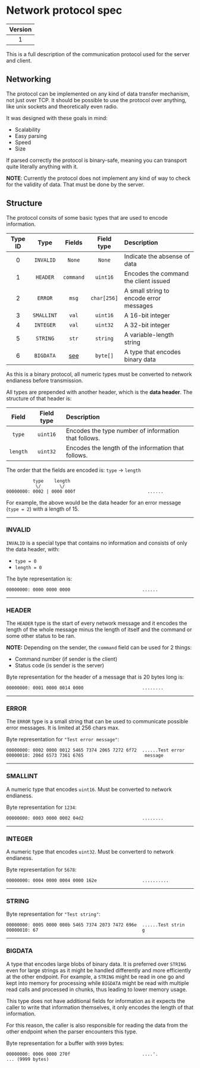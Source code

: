 # Network protocol spec

| Version |
| :-----: |
|    1    |

This is a full description of the communication protocol used for the server and client.

## Networking

The protocol can be implemented on any kind of data transfer mechanism, not just over TCP. It should be possible to use the protocol over anything, like unix sockets and theoretically even radio.

It was designed with these goals in mind:

-   Scalability
-   Easy parsing
-   Speed
-   Size

If parsed correctly the protocol is binary-safe, meaning you can transport quite literally anything with it.

**NOTE**: Currently the protocol does not implement any kind of way to check for the validity of data. That must be done by the server.

## Structure

The protocol consits of some basic types that are used to encode information.

| Type ID |    Type    |     Fields      | Field type  | Description                             |
| :-----: | :--------: | :-------------: | :---------: | :-------------------------------------- |
|    0    | `INVALID`  |     `None`      |   `None`    | Indicate the absense of data            |
|    1    |  `HEADER`  |    `command`    |  `uint16`   | Encodes the command the client issued   |
|    2    |  `ERROR`   |      `msg`      | `char[256]` | A small string to encode error messages |
|    3    | `SMALLINT` |      `val`      |  `uint16`   | A 16-bit integer                        |
|    4    | `INTEGER`  |      `val`      |  `uint32`   | A 32-bit integer                        |
|    5    |  `STRING`  |      `str`      |  `string`   | A variable-length string                |
|    6    | `BIGDATA`  | [see](#bigdata) |  `byte[]`   | A type that encodes binary data         |

As this is a binary protocol, all numeric types must be converted to network endianess before transmission.

All types are prepended with another header, which is the **data header**. The structure of that header is:

|  Field   | Field type | Description                                          |
| :------: | :--------: | :--------------------------------------------------- |
|  `type`  |  `uint16`  | Encodes the type number of information that follows. |
| `length` |  `uint32`  | Encodes the length of the information that follows.  |

The order that the fields are encoded is: `type` -> `length`

```
		  type    length
		   \/       \/
00000000: 0002 | 0000 000f                           ......
```

For example, the above would be the data header for an error message (`type = 2`) with a length of 15.

---

### INVALID

`INVALID` is a special type that contains no information and consists of only the data header, with:

-   `type = 0`
-   `length = 0`

The byte representation is:

```
00000000: 0000 0000 0000                           ......
```

---

### HEADER

The `HEADER` type is the start of every network message and it encodes the length of the whole message minus the length of itself and the command or some other status to be ran.

**NOTE:** Depending on the sender, the `command` field can be used for 2 things:

-   Command number (if sender is the client)
-   Status code (is sender is the server)

Byte representation for the header of a message that is 20 bytes long is:

```
00000000: 0001 0000 0014 0000                      ........
```

---

### ERROR

The `ERROR` type is a small string that can be used to communicate possible error messages. It is limited at 256 chars max.

Byte representation for `"Test error message"`:

```
00000000: 0002 0000 0012 5465 7374 2065 7272 6f72  ......Test error
00000010: 206d 6573 7361 6765                       message
```

---

### SMALLINT

A numeric type that encodes `uint16`. Must be converted to network endianess.

Byte representation for `1234`:

```
00000000: 0003 0000 0002 04d2                      ........
```

---

### INTEGER

A numeric type that encodes `uint32`. Must be converterd to network endianess.

Byte representation for `5678`:

```
00000000: 0004 0000 0004 0000 162e                 ..........
```

---

### STRING

Byte representation for `"Test string"`:

```
00000000: 0005 0000 000b 5465 7374 2073 7472 696e  ......Test strin
00000010: 67                                       g
```

---

### BIGDATA

A type that encodes large blobs of binary data. It is preferred over `STRING` even for large strings as it might be handled differently and more efficiently at the other endpoint. For example, a `STRING` might be read in one go and kept into memory for processing while `BIGDATA` might be read with multiple read calls and processed in chunks, thus leading to lower memory usage.

This type does not have additional fields for information as it expects the caller to write that information themselves, it only encodes the length of that information.

For this reason, the caller is also responsible for reading the data from the other endpoint when the parser encounters this type.

Byte representation for a buffer with `9999` bytes:

```
00000000: 0006 0000 270f                           ....'.
... (9999 bytes)
```
